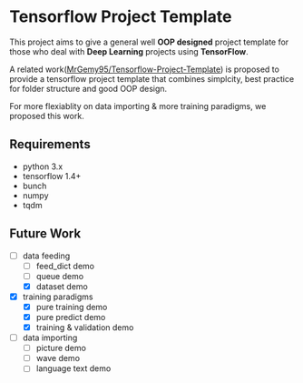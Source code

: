 # Tensorflow Project Template
This project aims to give a general well **OOP designed** project template for those who deal with **Deep Learning** projects using **TensorFlow**.

A related work([MrGemy95/Tensorflow-Project-Template](https://github.com/MrGemy95/Tensorflow-Project-Template)) is proposed to provide a tensorflow project template that combines simplcity, best practice for folder structure and good OOP design.

For more flexiablity on data importing & more training paradigms, we proposed this work. 

## Requirements
- python 3.x
- tensorflow 1.4+
- bunch
- numpy
- tqdm

## Future Work
- [ ] data feeding
    - [ ] feed_dict demo
    - [ ] queue demo
    - [x] dataset demo
- [x] training paradigms
    - [x] pure training demo
    - [x] pure predict demo
    - [x] training & validation demo
- [ ] data importing
    - [ ] picture demo
    - [ ] wave demo
    - [ ] language text demo
